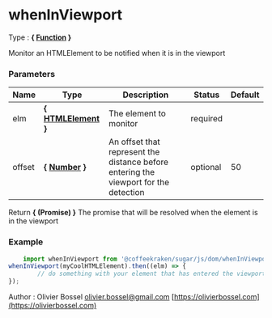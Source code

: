 # whenInViewport

<!-- @namespace: sugar.js.dom.whenInViewport -->

Type : **{ [Function](https://developer.mozilla.org/fr/docs/Web/JavaScript/Reference/Objets_globaux/Function) }**


Monitor an HTMLElement to be notified when it is in the viewport



### Parameters
Name  |  Type  |  Description  |  Status  |  Default
------------  |  ------------  |  ------------  |  ------------  |  ------------
elm  |  **{ [HTMLElement](https://developer.mozilla.org/fr/docs/Web/API/HTMLElement) }**  |  The element to monitor  |  required  |
offset  |  **{ [Number](https://developer.mozilla.org/fr/docs/Web/JavaScript/Reference/Objets_globaux/Number) }**  |  An offset that represent the distance before entering the viewport for the detection  |  optional  |  50

Return **{ (Promise) }** The promise that will be resolved when the element is in the viewport

### Example
```js
	import whenInViewport from '@coffeekraken/sugar/js/dom/whenInViewport'
whenInViewport(myCoolHTMLElement).then((elm) => {
		// do something with your element that has entered the viewport...
});
```
Author : Olivier Bossel [olivier.bossel@gmail.com](mailto:olivier.bossel@gmail.com) [https://olivierbossel.com](https://olivierbossel.com)